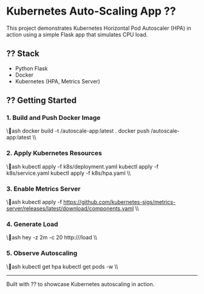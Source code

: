 # Kubernetes Auto-Scaling App ??

This project demonstrates Kubernetes Horizontal Pod Autoscaler (HPA) in action using a simple Flask app that simulates CPU load.

## ?? Stack
- Python Flask
- Docker
- Kubernetes (HPA, Metrics Server)

## ?? Getting Started

### 1. Build and Push Docker Image
\\\ash
docker build -t <your-dockerhub-username>/autoscale-app:latest .
docker push <your-dockerhub-username>/autoscale-app:latest
\\\

### 2. Apply Kubernetes Resources
\\\ash
kubectl apply -f k8s/deployment.yaml
kubectl apply -f k8s/service.yaml
kubectl apply -f k8s/hpa.yaml
\\\

### 3. Enable Metrics Server
\\\ash
kubectl apply -f https://github.com/kubernetes-sigs/metrics-server/releases/latest/download/components.yaml
\\\

### 4. Generate Load
\\\ash
hey -z 2m -c 20 http://<external-ip>/load
\\\

### 5. Observe Autoscaling
\\\ash
kubectl get hpa
kubectl get pods -w
\\\

---

Built with ?? to showcase Kubernetes autoscaling in action.
